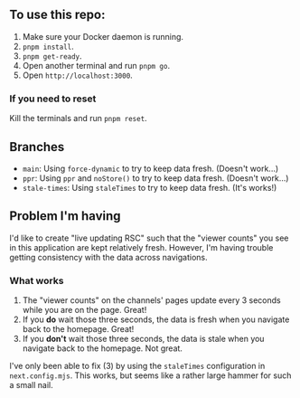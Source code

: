 ## To use this repo:

1. Make sure your Docker daemon is running.
2. `pnpm install`.
3. `pnpm get-ready`.
4. Open another terminal and run `pnpm go`.
5. Open `http://localhost:3000`.

### If you need to reset

Kill the terminals and run `pnpm reset`.

## Branches

- `main`: Using `force-dynamic` to try to keep data fresh. (Doesn't work...)
- `ppr`: Using `ppr` and `noStore()` to try to keep data fresh. (Doesn't work...)
- `stale-times`: Using `staleTimes` to try to keep data fresh. (It's works!)

## Problem I'm having

I'd like to create "live updating RSC" such that the "viewer counts" you see in this application are kept relatively fresh. However, I'm having trouble getting consistency with the data across navigations.

### What works

1. The "viewer counts" on the channels' pages update every 3 seconds while you are on the page. Great!
2. If you **do** wait those three seconds, the data is fresh when you navigate back to the homepage. Great!
3. If you **don't** wait those three seconds, the data is stale when you navigate back to the homepage. Not great.

I've only been able to fix (3) by using the `staleTimes` configuration in `next.config.mjs`. This works, but seems like a rather large hammer for such a small nail.
